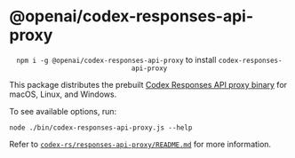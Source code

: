 # @openai/codex-responses-api-proxy

<p align="center"><code>npm i -g @openai/codex-responses-api-proxy</code> to install <code>codex-responses-api-proxy</code></p>

This package distributes the prebuilt [Codex Responses API proxy binary](https://github.com/openai/codex/tree/main/codex-rs/responses-api-proxy) for macOS, Linux, and Windows.

To see available options, run:

```
node ./bin/codex-responses-api-proxy.js --help
```

Refer to [`codex-rs/responses-api-proxy/README.md`](https://github.com/openai/codex/blob/main/codex-rs/responses-api-proxy/README.md) for more information.
